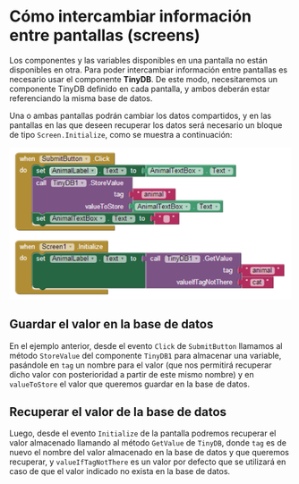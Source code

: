 # Cómo intercambiar información entre pantallas (screens)

Los componentes y las variables disponibles en una pantalla no están disponibles en otra. Para poder intercambiar información entre pantallas es necesario usar el componente **TinyDB**. De este modo, necesitaremos un componente TinyDB definido en cada pantalla, y ambos deberán estar referenciando la misma base de datos.

Una o ambas pantallas podrán cambiar los datos compartidos, y en las pantallas en las que deseen recuperar los datos será necesario un bloque de tipo `Screen.Initialize`, como se muestra a continuación:

![](images/intercambiar-informacion-entre-pantallas-01.png)

## Guardar el valor en la base de datos

En el ejemplo anterior, desde el evento `Click` de `SubmitButton` llamamos al método `StoreValue` del componente `TinyDB1` para almacenar una variable, pasándole en `tag` un nombre para el valor (que nos permitirá recuperar dicho valor con posterioridad a partir de este mismo nombre) y en `valueToStore` el valor que queremos guardar en la base de datos.

## Recuperar el valor de la base de datos

Luego, desde el evento `Initialize` de la pantalla podremos recuperar el valor almacenado llamando al método `GetValue` de `TinyDB`, donde `tag` es de nuevo el nombre del valor almacenado en la base de datos y que queremos recuperar, y `valueIfTagNotThere` es un valor por defecto que se utilizará en caso de que el valor indicado no exista en la base de datos.